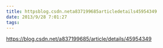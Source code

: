 ```yaml
---
title: httpsblog.csdn.neta837199685articledetails45954349
date: 2013/9/28 7:01:27
tags:
---
```



<https://blog.csdn.net/a837199685/article/details/45954349>

